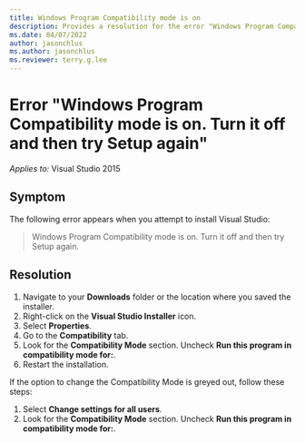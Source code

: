```yaml
---
title: Windows Program Compatibility mode is on
description: Provides a resolution for the error "Windows Program Compatibility mode is on. Turn it off and then try Setup again".
ms.date: 04/07/2022
author: jasonchlus
ms.author: jasonchlus
ms.reviewer: terry.g.lee
---
```


# Error "Windows Program Compatibility mode is on. Turn it off and then try Setup again"

_Applies to:_&nbsp;Visual Studio 2015

## Symptom

The following error appears when you attempt to install Visual Studio:

> Windows Program Compatibility mode is on. Turn it off and then try Setup again.

## Resolution

1. Navigate to your **Downloads** folder or the location where you saved the installer.
1. Right-click on the **Visual Studio Installer** icon.
1. Select **Properties**.
1. Go to the **Compatibility** tab.
1. Look for the **Compatibility Mode** section. Uncheck **Run this program in compatibility mode for:**.
1. Restart the installation.

If the option to change the Compatibility Mode is greyed out, follow these steps:

1. Select **Change settings for all users**.
1. Look for the **Compatibility Mode** section. Uncheck **Run this program in compatibility mode for:**.
